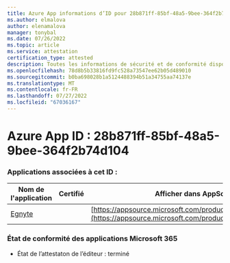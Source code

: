 ```yaml
---
title: Azure App informations d’ID pour 28b871ff-85bf-48a5-9bee-364f2b74d104
ms.author: elmalova
author: elenamalova
manager: tonybal
ms.date: 07/26/2022
ms.topic: article
ms.service: attestation
certification_type: attested
description: Toutes les informations de sécurité et de conformité disponibles pour 28b871ff-85bf-48a5-9bee-364f2b74d104.
ms.openlocfilehash: 78d8b5b33816fd9fc528a73547ee62b05d489010
ms.sourcegitcommit: b0ba698028b1a5124488394b51a34755aa74137e
ms.translationtype: MT
ms.contentlocale: fr-FR
ms.lasthandoff: 07/27/2022
ms.locfileid: "67036167"
---
```

# <a name="azure-app-id-28b871ff-85bf-48a5-9bee-364f2b74d104"></a>Azure App ID : 28b871ff-85bf-48a5-9bee-364f2b74d104


### <a name="apps-associated-with-this-id"></a>Applications associées à cet ID :
| **Nom de l'application** | **Certifié** | **Afficher dans AppSource** |
|--------------|---------------|-----------------------|
| [Egnyte](../forward/WA104381174.md) |  | [https://appsource.microsoft.com/product/office/WA104381174](https://appsource.microsoft.com/product/office/WA104381174) |

### <a name="microsoft-365-app-compliance-status"></a>État de conformité des applications Microsoft 365
- État de l’attestaton de l’éditeur : terminé
